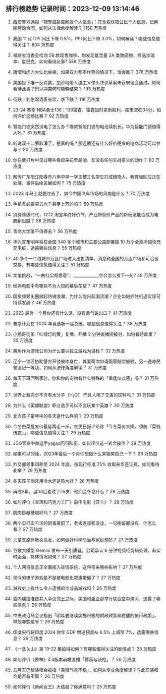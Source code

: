 
## 排行榜趋势 记录时间：2023-12-09 13:14:46
  
  1. 西安警方通报「辅警威胁查网友个人信息」：其无权获取公民个人信息，已解除劳动合同，如何从法律角度解读？ 1150 万热度
    
  2. 我国 11 月 CPI 同比下降 0.5%，PPI 同比下降 3.0%，如何解读？哪些信息值得关注？ 804 万热度
    
  3. 福建省消委会检测 59 款现售咖啡，均发现低含量 2A 类致癌物，样品涉瑞幸、星巴克，如何看待此事? 539 万热度
    
  4. 唐僧和虎力大仙比坐禅，如果双方都不作弊的情况下，谁会赢？ 376 万热度
    
  5. 美国投下唯一反对票，加沙地带人道主义停火决议草案未获安理会通过，如何看待此事？巴以冲突何时能够结束？ 193 万热度
    
  6. 征联：刘伯温酒善长饮，求下联？ 118 万热度
    
  7. 23-24 赛季 NBA勇士136：138雷霆，雷霆加时拿到胜利，库里空砍34分，如何评价这场比赛？ 92 万热度
    
  8. 智能门锁突然没电了怎么办？哪款智能门锁的电池续航长，华为智能门锁值得入吗？ 81 万热度
    
  9. 听说双十二要取消了，是真的吗？那近期还有什么好价便宜的电商活动可以参与？ 80 万热度
    
  10. 你在武打片中见过哪些看起来花里胡哨，却没有任何实战意义的动作？ 80 万热度
    
  11. 网传广东阳江阳春市八甲中学一学生被三名学生打成植物人，教育局回应正在处理，事件后续进展如何？ 75 万热度
    
  12. 2023 年马上就要过去了，如今中国汽车市场的风向是什么？ 70 万热度
    
  13. 手机有必要买五六千甚至上万的吗？ 59 万热度
    
  14. 消费降级时代，12.12 淘宝年终好价节，产业带低价产品的新玩法能否成为电商新出路？ 58 万热度
    
  15. 青岛大学值不值得去？ 56 万热度
    
  16. 华为宣布明年将在全国 340 多个城市和主要公路部署超 10 万个全液冷超快充充电桩，透露哪些信息？ 55 万热度
    
  17. 40 多个一二线城市万达广场进入出售清单，消息称全国的万达广场都可洽谈交易，有哪些信息值得关注？ 51 万热度
    
  18. 文笔挑战，“一曲红尘相思意”，_____________你会怎么接下一句? 48 万热度
    
  19. 经典电影中有哪些不为人知的幕后花絮？ 47 万热度
    
  20. 国货频频出圈掀起热销浪潮，为什么能兴起国货潮？企业如何抓住机遇实现可持续发展？ 46 万热度
    
  21. 2023 最后一个月你还有什么话，没有勇气说出口？ 41 万热度
    
  22. 普京计划在 2024 年竞选新一届总统，哪些信息值得关注？ 38 万热度
    
  23. 小杨哥徒弟「红绿灯的黄」复播，开播 3 分钟直播间被封，如何看待此事？ 35 万热度
    
  24. 鹰角作为游戏公司为什么要以独立游戏为目标？ 32 万热度
    
  25. 辽宁一锁匠协助警方开锁被炸身亡，其妻两次申请国家赔偿被驳，另一遇难民警追记一等功，如何从法律角度解读？ 31 万热度
    
  26. 每天下班回到家时，你和你的宠物有什么特殊的「重逢仪式感」吗？ 31 万热度
    
  27. 世界上有完全不含有水分子（H₂O） 而且人喝了无害的饮料吗？ 31 万热度
    
  28. 为什么《英雄联盟》职业选手可以不会玩某个英雄？ 30 万热度
    
  29. 北方孩子童年中的冬天是什么样的？ 29 万热度
    
  30. 今冬白菜批发价最低两毛一斤，农民日报评论称「今冬菜价大降，须防『菜贱伤农』」，哪些信息值得关注？ 29 万热度
    
  31. JDG官宣中单选手yagao回归队伍，如何评价这一转会操作？ 29 万热度
    
  32. 如果可以的话，2023年最后一个月你想做什么来犒劳自己一下？ 29 万热度
    
  33. 外交部领事司称至 2024 年底，按现行标准 75% 收取来华签证费，如何看待此举？ 29 万热度
    
  34. 冬天孩子刷牙用冷水还是热水好？ 28 万热度
    
  35. 再过2年，当00后也过了25岁，他们会怀念什么？ 28 万热度
    
  36. 如何评价《查理和巧克力工厂》前传电影《旺卡》？ 28 万热度
    
  37. 肌肉是越硬越好吗？ 27 万热度
    
  38. 两个实打实干活的同事离职了，老板连谈都没谈，一句挽留都没有，你怎么看？ 27 万热度
    
  39. 儿童支原体肺炎高发，如何做好科学防治与家庭预防？ 27 万热度
    
  40. 谷歌大模型 Gemini 发布一天引质疑，公司承认 6 分钟视频经剪辑处理，非实时画面，具体情况如何？ 27 万热度
    
  41. 个人网贷信息正全面接入征信系统，这将带来哪些影响？ 27 万热度
    
  42. 现今的电子游戏是不是被电影化叙事带偏了？ 27 万热度
    
  43. 游戏史上有什么令人遗憾的半成品游戏吗？ 26 万热度
    
  44. 委内瑞拉准备并入争议领土之际，美国和圭亚那举行联合空中演习，透露了哪些信息？ 26 万热度
    
  45. 中央政治局会议指出「明年要继续实施积极的财政政策和稳健的货币政策」，释放哪些信号？ 26 万热度
    
  46. 印度央行将印度 2024 财年 GDP 增速预测从 6.5% 上调至 7%，透露哪些信息？ 26 万热度
    
  47. 《一念关山》第 19-22 集拍得如何？有哪些值得关注的剧情点？ 26 万热度
    
  48. 如何评价《原神》4.3版本前瞻直播「蔷薇与铳枪」？ 26 万热度
    
  49. 五月天巴黎演唱会被指「真唱气息不稳」，如何从专业角度解读？与此前演唱会是否有不同？ 26 万热度
    
  50. 如何评价《新闻女王》大结局？你满意吗？ 25 万热度
    